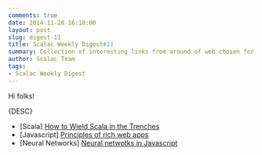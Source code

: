 ```yaml
---
comments: true
date: 2014-11-28 16:10:00
layout: post
slug: digest-11
title: Scalac Weekly Digest#11
summary: Collection of interesting links from around of web chosen for you by Scalac team
author: Scalac Team
tags:
- Scalac Weekly Digest
---
```


Hi folks! 

{DESC}

* \[Scala\] [How to Wield Scala in the Trenches](http://www.infoq.com/presentations/scala-fp-oop)
* \[Javascript\] [Principles of rich web apps](rauchg.com/2014/7-principles-of-rich-web-applications/)
* \[Neural Networks\] [Neural netwotks in Javascript](https://karpathy.github.io/neuralnets/)

